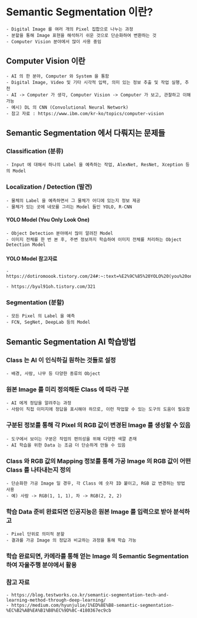 # Semantic Segmentation 이란?

    - Digital Image 를 여러 개의 Pixel 집합으로 나누는 과정
    - 분할을 통해 Image 표현을 해석하기 쉬운 것으로 단순화하여 변환하는 것
    - Computer Vision 분야에서 많이 사용 중임

## Computer Vision 이란
	- AI 의 한 분야, Computer 와 System 을 통함
	- Digital Image, Video 및 기타 시각적 입력, 의미 있는 정보 추출 및 작업 실행, 추천
    - AI -> Computer 가 생각, Computer Vision -> Computer 가 보고, 관찰하고 이해 가능
  	- 예시) DL 의 CNN (Convolutional Neural Network)
  	- 참고 자료 : https://www.ibm.com/kr-ko/topics/computer-vision

## Semantic Segmentation 에서 다뤄지는 문제들

### Classification (분류)
    - Input 에 대해서 하나의 Label 을 예측하는 작업, AlexNet, ResNet, Xception 등의 Model

### Localization / Detection (발견)
    - 물체의 Label 을 예측하면서 그 물체가 어디에 있는지 정보 제공
    - 물체가 있는 곳에 네모를 그리는 Model 들인 YOLO, R-CNN

#### YOLO Model (You Only Look One)
    - Object Detection 분야에서 많이 알려진 Model
    - 이미지 전체를 한 번 본 후, 주변 정보까지 학습하여 이미지 전체를 처리하는 Object Detection Model

#### YOLO Model 참고자료
	- https://dotiromoook.tistory.com/24#:~:text=%E2%9C%85%20YOLO%20(you%20only%20look%20once)%20%ED%8A%B9%EC%A7%95&text=%EC%89%BD%EA%B2%8C%20%EB%A7%90%ED%95%B4%2C%20%EC%9D%B4%EC%A0%84%20%EC%9D%98%20R,%EB%A5%BC%20CNN%EC%97%90%20%ED%86%B5%EA%B3%BC%EC%8B%9C%ED%82%A8%EB%8B%A4.

	- https://byul91oh.tistory.com/321

### Segmentation (분할)
    - 모든 Pixel 의 Label 을 예측
    - FCN, SegNet, DeepLab 등의 Model

## Semantic Segmentation AI 학습방법

### Class 는 AI 이 인식하길 원하는 것들로 설정
    - 배경, 사람, 나무 등 다양한 종류의 Object

### 원본 Image 를 미리 정의해둔 Class 에 따라 구분
    - AI 에게 정답을 알려주는 과정
    - 사람이 직접 이미지에 정답을 표시해야 하므로, 이런 작업할 수 있는 도구의 도움이 필요함
 
### 구분된 정보를 통해 각 Pixel 의 RGB 값이 변경된 Image 를 생성할 수 있음
    - 도구에서 보이는 구분은 작업의 편의성을 위해 다양한 색깔 존재
    - AI 학습을 위한 Data 는 조금 더 단순하게 만들 수 있음

### Class 와 RGB 값의 Mapping 정보를 통해 가공 Image 의 RGB 값이 어떤 Class 를 나타내는지 정의
    - 단순화한 가공 Image 일 경우, 각 Class 에 숫자 ID 붙이고, RGB 값 변경하는 방법 사용
    - 예) 사람 -> RGB(1, 1, 1), 차 -> RGB(2, 2, 2)

### 학습 Data 준비 완료되면 인공지능은 원본 Image 를 입력으로 받아 분석하고
    - Pixel 단위로 의미적 분할
    - 결과를 가공 Image 의 정답과 비교하는 과정을 통해 학습 가능

### 학습 완료되면, 카메라를 통해 얻는 Image 의 Semantic Segmentation 하여 자율주행 분야에서 활용
### 참고 자료
    - https://blog.testworks.co.kr/semantic-segmentation-tech-and-learning-method-through-deep-learning/
    - https://medium.com/hyunjulie/1%ED%8E%B8-semantic-segmentation-%EC%B2%AB%EA%B1%B8%EC%9D%8C-4180367ec9cb
